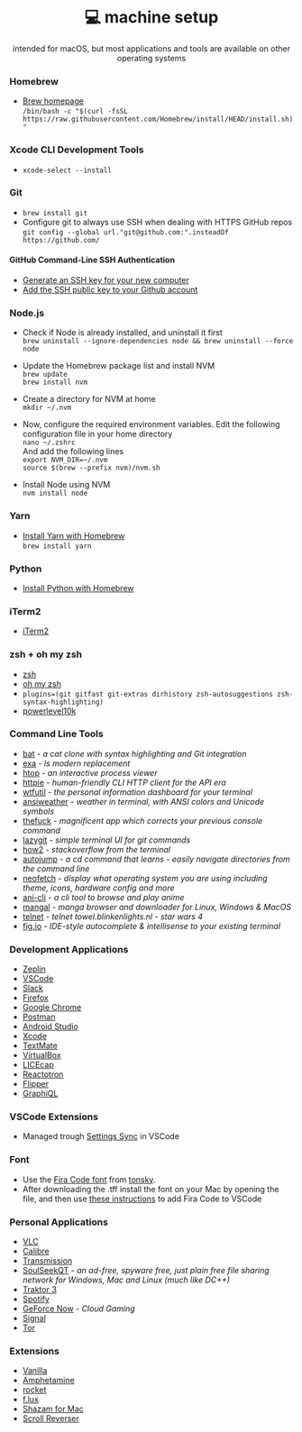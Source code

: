 <div align="center" margin="0 auto 20px">
  <h1>💻 machine setup</h1>
  <p>intended for macOS, but most applications and tools are available on other operating systems
</div>

### Homebrew
- [Brew homepage](https://brew.sh/) <br>
`/bin/bash -c "$(curl -fsSL https://raw.githubusercontent.com/Homebrew/install/HEAD/install.sh)"`

### Xcode CLI Development Tools
- `xcode-select --install`

### Git
- `brew install git`
- Configure git to always use SSH when dealing with HTTPS GitHub repos <br>
`git config --global url."git@github.com:".insteadOf https://github.com/`

#### GitHub Command-Line SSH Authentication
- [Generate an SSH key for your new computer](https://help.github.com/en/github/authenticating-to-github/generating-a-new-ssh-key-and-adding-it-to-the-ssh-agent)
- [Add the SSH public key to your Github account](https://help.github.com/en/github/authenticating-to-github/adding-a-new-ssh-key-to-your-github-account)

### Node.js
- Check if Node is already installed, and uninstall it first <br>
`brew uninstall --ignore-dependencies node && brew uninstall --force node`

- Update the Homebrew package list and install NVM <br>
`brew update` <br>
`brew install nvm`

- Create a directory for NVM at home <br>
`mkdir ~/.nvm`

- Now, configure the required environment variables. Edit the following configuration file in your home directory <br>
`nano ~/.zshrc` <br>
And add the following lines <br>
`export NVM_DIR=~/.nvm` <br>
`source $(brew --prefix nvm)/nvm.sh`

- Install Node using NVM <br>
 `nvm install node`

### Yarn 
- [Install Yarn with Homebrew](https://formulae.brew.sh/formula/yarn) <br>
`brew install yarn`

### Python
- [Install Python with Homebrew](https://docs.brew.sh/Homebrew-and-Python)

### iTerm2
- [iTerm2](https://www.iterm2.com)

### zsh + oh my zsh
- [zsh](https://ohmyz.sh)
- [oh my zsh](https://ohmyz.sh/)
- `plugins=(git gitfast git-extras dirhistory zsh-autosuggestions zsh-syntax-highlighting)`
- [powerlevel10k](https://github.com/romkatv/powerlevel10k)

### Command Line Tools
- [bat](https://github.com/sharkdp/bat) - *a cat clone with syntax highlighting and Git integration*
- [exa](https://github.com/ogham/exa) - *ls modern replacement*
- [htop](https://github.com/htop-dev/htop) - *an interactive process viewer*
- [httpie](https://github.com/httpie/httpie) - *human-friendly CLI HTTP client for the API era*
- [wtfutil](https://github.com/wtfutil/wtf) - *the personal information dashboard for your terminal*
- [ansiweather](https://github.com/fcambus/ansiweather) - *weather in terminal, with ANSI colors and Unicode symbols*
- [thefuck](https://github.com/nvbn/thefuck) - *magnificent app which corrects your previous console command*
- [lazygit](https://github.com/jesseduffield/lazygit) - *simple terminal UI for git commands*
- [how2](https://github.com/santinic/how2) - *stackoverflow from the terminal*
- [autojump](https://github.com/wting/autojump) - *a cd command that learns - easily navigate directories from the command line*
- [neofetch](https://www.cyberciti.biz/howto/neofetch-awesome-system-info-bash-script-for-linux-unix-macos/) - *display what operating system you are using including theme, icons, hardware config and more*
- [ani-cli](https://github.com/pystardust/ani-cli) - *a cli tool to browse and play anime*
- [mangal](https://github.com/metafates/mangal) - *manga browser and downloader for Linux, Windows & MacOS*
- [telnet](https://formulae.brew.sh/formula/telnet) - *telnet towel.blinkenlights.nl - star wars 4*
- [fig.io](https://fig.io/) - *IDE-style autocomplete & intellisense to your existing terminal*

### Development Applications
- [Zeplin](https://zeplin.io)
- [VSCode](https://code.visualstudio.com/Download)
- [Slack](https://slack.com/intl/es/downloads/osx)
- [Firefox](https://www.mozilla.org/ro/firefox/)
- [Google Chrome](https://www.google.com/chrome/)
- [Postman](https://www.postman.com/)
- [Android Studio](https://developer.android.com/studio)
- [Xcode](https://developer.apple.com/xcode/)
- [TextMate](https://macromates.com/)
- [VirtualBox](https://www.virtualbox.org/)
- [LICEcap](https://www.cockos.com/licecap/)
- [Reactotron](https://github.com/infinitered/reactotron)
- [Flipper](https://fbflipper.com/)
- [GraphiQL](https://www.electronjs.org/apps/graphiql)

### VSCode Extensions
- Managed trough [Settings Sync](https://code.visualstudio.com/docs/editor/settings-sync) in VSCode

### Font
- Use the [Fira Code font](https://github.com/tonsky/FiraCode) from [tonsky](https://tonsky.me/). 
- After downloading the .tff  install the font on your Mac by opening the file, and then use [these instructions](https://github.com/tonsky/FiraCode/wiki/VS-Code-Instructions) to add Fira Code to VSCode

### Personal Applications
- [VLC](https://www.videolan.org/vlc/download-macosx.en-GB.html)
- [Calibre](https://calibre-ebook.com/)
- [Transmission](https://transmissionbt.com/)
- [SoulSeekQT](http://www.slsknet.org/news/) - *an ad-free, spyware free, just plain free file sharing network for Windows, Mac and Linux (much like DC++)*
- [Traktor 3](https://www.native-instruments.com/en/products/traktor/dj-software/traktor-pro-3/)
- [Spotify](https://www.spotify.com/)
- [GeForce Now](https://www.nvidia.com/en-eu/geforce-now/) - *Cloud Gaming*
- [Signal](https://signal.org/)
- [Tor](https://www.torproject.org/download/)

### Extensions
- [Vanilla](https://matthewpalmer.net/vanilla/)
- [Amphetamine](https://apps.apple.com/us/app/amphetamine/id937984704)
- [rocket](https://matthewpalmer.net/rocket/)
- [f.lux](https://justgetflux.com)
- [Shazam for Mac](https://apps.apple.com/us/app/shazam/id897118787)
- [Scroll Reverser](https://pilotmoon.com/scrollreverser/)
